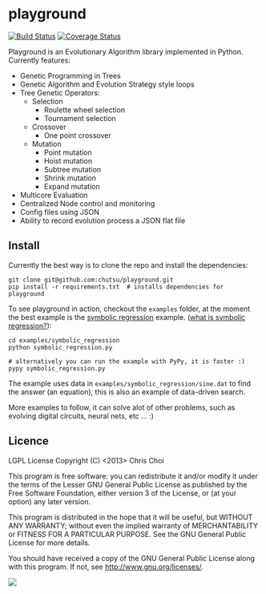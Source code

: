 # playground
[![Build Status](https://travis-ci.org/chutsu/playground.png)][1]
[![Coverage Status](https://coveralls.io/repos/chutsu/playground/badge.png)][5]

Playground is an Evolutionary Algorithm library implemented in Python. Currently
features:

- Genetic Programming in Trees
- Genetic Algorithm and Evolution Strategy style loops
- Tree Genetic Operators:
    - Selection
        - Roulette wheel selection
        - Tournament selection
    - Crossover
        - One point crossover
    - Mutation
        - Point mutation
        - Hoist mutation
        - Subtree mutation
        - Shrink mutation
        - Expand mutation
- Multicore Evaluation
- Centralized Node control and monitoring
- Config files using JSON
- Ability to record evolution process a JSON flat file


## Install
Currently the best way is to clone the repo and install the dependencies:

    git clone git@github.com:chutsu/playground.git
    pip install -r requirements.txt  # installs dependencies for playground

To see playground in action, checkout the `examples` folder, at the moment
the best example is the [symbolic regression][4] example.
([what is symbolic regression?][3]):

    cd examples/symbolic_regression
    python symbolic_regression.py

    # alternatively you can run the example with PyPy, it is faster :)
    pypy symbolic_regression.py

The example uses data in `examples/symbolic_regression/sine.dat` to find the
answer (an equation), this is also an example of data-driven search.

More examples to follow, it can solve alot of other problems, such as
evolving digital circuits, neural nets, etc ... :)


## Licence
LGPL License
Copyright (C) <2013> Chris Choi

This program is free software: you can redistribute it and/or modify it under
the terms of the Lesser GNU General Public License as published by the Free
Software Foundation, either version 3 of the License, or (at your option) any
later version.

This program is distributed in the hope that it will be useful, but WITHOUT ANY
WARRANTY; without even the implied warranty of MERCHANTABILITY or FITNESS FOR A
PARTICULAR PURPOSE.  See the GNU General Public License for more details.

You should have received a copy of the GNU General Public License along with
this program.  If not, see <http://www.gnu.org/licenses/>.

[![](https://d2weczhvl823v0.cloudfront.net/chutsu/playground/trend.png)][2]

[1]: https://travis-ci.org/chutsu/playground
[2]: https://bitdeli.com/free
[3]: http://www.symbolicregression.com/?q=faq
[4]: https://github.com/chutsu/playground/tree/master/examples/symbolic_regression
[5]: https://coveralls.io/r/chutsu/playground
